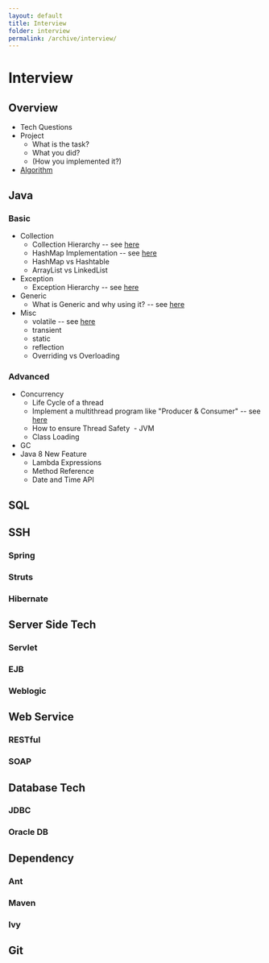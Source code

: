 ```yaml
---
layout: default
title: Interview
folder: interview
permalink: /archive/interview/
---
```


# Interview

## Overview

- Tech Questions
- Project
  - What is the task?
  - What you did?
  - (How you implemented it?)
- [Algorithm](https://github.com/chennanni/crack-leetcode)

## Java

  ### Basic
  
  - Collection
    - Collection Hierarchy -- see [here](http://chennanni.com/tech-note/archive/java/collection/)
    - HashMap Implementation -- see [here](http://blog.csdn.net/vking_wang/article/details/14166593)
    - HashMap vs Hashtable
    - ArrayList vs LinkedList
  - Exception
    - Exception Hierarchy -- see [here](http://chennanni.com/tech-note/archive/java/basic/)
  - Generic
    - What is Generic and why using it? -- see [here](http://chennanni.com/tech-note/archive/java/basic/)
  - Misc
    - volatile -- see [here](https://github.com/chennanni/cheat-sheet/blob/master/java-interview-questions.md)
    - transient
    - static
    - reflection
    - Overriding vs Overloading
  
  ### Advanced
  
  - Concurrency
    - Life Cycle of a thread
    - Implement a multithread program like "Producer & Consumer" -- see [here](http://www.cnblogs.com/linjiqin/p/3217050.html)
    - How to ensure Thread Safety
  - JVM
    - Class Loading
  - GC
  - Java 8 New Feature
    - Lambda Expressions
    - Method Reference
    - Date and Time API
  
## SQL

## SSH

  ### Spring

  ### Struts

  ### Hibernate

## Server Side Tech

  ### Servlet

  ### EJB

  ### Weblogic

## Web Service

  ### RESTful

  ### SOAP

## Database Tech

  ### JDBC

  ### Oracle DB

## Dependency

  ### Ant

  ### Maven

  ### Ivy

## Git
